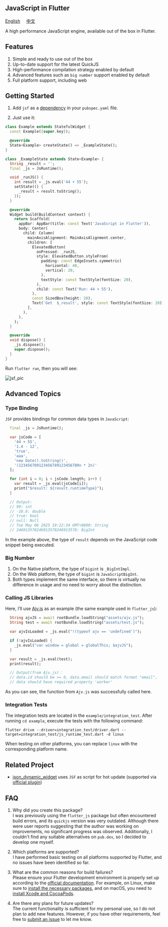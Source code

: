 ## JavaScript in Flutter

[English](README.md) &nbsp;&nbsp;&nbsp; [中文](README.ZH.md)  

A high performance JavaScript engine, available out of the box in Flutter.  


## Features

1. Simple and ready to use out of the box  
2. Up-to-date support for the latest QuickJS  
3. High-performance compilation strategy enabled by default  
4. Advanced features such as `big number` support enabled by default  
5. Full platform support, including web  


## Getting Started

1. Add `jsf` as a [dependency](https://pub.dev/packages/jsf/install) in your `pubspec.yaml` file.  

2. Just use it:  

```dart
class Example extends StatefulWidget {
  const Example({super.key});

  @override
  State<Example> createState() => _ExampleState();
}

class _ExampleState extends State<Example> {
  String _result = '';
  final _js = JsRuntime();

  void _runJS() {
    int result = _js.eval('44 + 55');
    setState(() {
      _result = result.toString();
    });
  }

  @override
  Widget build(BuildContext context) {
    return Scaffold(
      appBar: AppBar(title: const Text('JavaScript in Flutter')),
      body: Center(
        child: Column(
          mainAxisAlignment: MainAxisAlignment.center,
          children: [
            ElevatedButton(
              onPressed: _runJS,
              style: ElevatedButton.styleFrom(
                padding: const EdgeInsets.symmetric(
                  horizontal: 40,
                  vertical: 20,
                ),
                textStyle: const TextStyle(fontSize: 20),
              ),
              child: const Text('Run: 44 + 55'),
            ),
            const SizedBox(height: 20),
            Text('Get  $_result', style: const TextStyle(fontSize: 20)),
          ],
        ),
      ),
    );
  }

  @override
  void dispose() {
    _js.dispose();
    super.dispose();
  }
}
```

Run `flutter run`, then you will see:  

![jsf_pic](https://moluopro.atomgit.net/web/jsf/pic.png)  


## Advanced Topics

### Type Binding

`JSF` provides bindings for common data types in `JavaScript`:

```dart
  final _js = JsRuntime();

  var jsCode = [
    '44 + 55',
    '1.4 - 12',
    'true',
    'aaa',
    'new Date().toString()',
    '(123456789123456789123456789n * 2n)'
  ];

  for (int i = 0; i < jsCode.length; i++) {
    var result = _js.eval(jsCode[i]);
    print("$result: ${result.runtimeType}");
  }

  // Output: 
  // 99: int
  // -10.6: double
  // true: bool
  // null: Null
  // Tue May 06 2025 19:22:34 GMT+0800: String
  // 246913578246913578246913578: BigInt
```

In the example above, the type of `result` depends on the JavaScript code snippet being executed.

### Big Number

1. On the Native platform, the type of `bigint` is `_BigIntImpl`.
2. On the Web platform, the type of `bigint` is `JavaScriptBigInt`.
3. Both types implement the same interface, so there is virtually no difference in usage and no need to worry about the distinction.

### Calling JS Libraries

Here, I’ll use [Ajv.js](https://ajv.js.org) as an example (the same example used in `flutter_js`):

```dart
  String ajvJS = await rootBundle.loadString("assets/ajv.js");
  String test = await rootBundle.loadString("assets/test.js");

  var ajvIsLoaded = _js.eval("!(typeof ajv == 'undefined')");

  if (!ajvIsLoaded) {
    _js.eval("var window = global = globalThis; $ajvJS");
  }

  var result = _js.eval(test);
  print(result);

  // Output(from Ajv.js)：
  // data.id should be >= 0, data.email should match format "email", 
  // data should have required property 'worker'
```

As you can see, the function from `Ajv.js` was successfully called here.

### Integration Tests

The integration tests are located in the `example/integration_test`. After running `cd example`, execute the tests with the following command:

`flutter drive --driver=integration_test/driver.dart --target=integration_test/js_runtime_test.dart -d linux`

When testing on other platforms, you can replace `linux` with the corresponding platform name.


## Related Project

* [json_dynamic_widget](https://pub.dev/packages/json_dynamic_widget) uses `JSF` as script for hot update (supported via [official plugin](https://pub.dev/packages/json_dynamic_widget_plugin_js))  


## FAQ

1. Why did you create this package?  
I was previously using the `flutter_js` package but often encountered build errors, and its `quickjs` version was very outdated. Although there were user reports suggesting that the author was working on improvements, no significant progress was observed. Additionally, I couldn't find any suitable alternatives on `pub.dev`, so I decided to develop one myself.  

2. Which platforms are supported?  
I have performed basic testing on all platforms supported by Flutter, and no issues have been identified so far.  

3. What are the common reasons for build failures?  
Please ensure your Flutter development environment is properly set up according to the [official documentation](https://docs.flutter.dev/get-started/install). For example, on Linux, make sure to [install the necessary packages](https://docs.flutter.dev/get-started/install/linux/desktop#development-tools), and on macOS, you need to [install Xcode and CocoaPods](https://docs.flutter.dev/get-started/install/macos/mobile-ios#development-tools).  

4. Are there any plans for future updates?  
The current functionality is sufficient for my personal use, so I do not plan to add new features. However, if you have other requirements, feel free to [submit an issue](https://github.com/moluopro/jsf/issues) to let me know.  
